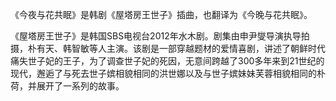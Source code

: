 

《今夜与花共眠》是韩剧《屋塔房王世子》插曲，也翻译为《今晚与花共眠》。

《屋塔房王世子》是韩国SBS电视台2012年水木剧。剧集由申尹燮导演执导拍摄，朴有天、韩智敏等人主演。该剧是一部穿越题材的爱情喜剧，讲述了朝鲜时代痛失世子妃的王子，为了调查世子妃的死因，无意间跨越了300多年来到21世纪的现代，邂逅了与死去世子嫔相貌相同的洪世娜以及与世子嫔妹妹芙蓉相貌相同的朴荷，并展开了一系列的故事。

